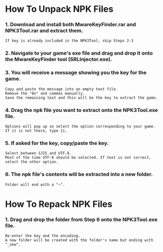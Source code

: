 # How To Unpack NPK Files

### 1. Download and install both MwareKeyFinder.rar and NPK3Tool.rar and extract them.
    If key is already included in the NPK3Tool, skip Steps 2-3
### 2. Navigate to your game's exe file and drag and drop it onto the MwareKeyFinder tool (SRLInjector.exe).

### 3. You will receive a message showing you the key for the game. 
    Copy and paste the message into an empty text file.
    Remove the "0x" and commas manually.
    Save the remaining text and this will be the key to extract the game.

### 4. Drag the npk file you want to extract onto the NPK3Tool.exe file.
    Options will pop up so select the option corresponding to your game. If it is not there, type 11.
  
### 5. If asked for the key, copy/paste the key.
    Select between SJIS and UTF-8.
    Most of the time UTF-8 should be selected. If text is not correct, select the other option.
### 6. The npk file's contents will be extracted into a new folder.
    Folder will end with a "~".

# How To Repack NPK Files

### 1. Drag and drop the folder from Step 6 onto the NPK3Tool.exe file.
    Re-enter the key and the encoding.
    A new folder will be created with the folder's name but ending with "_new".
